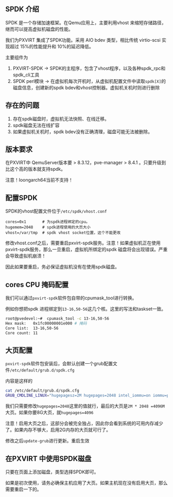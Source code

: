 ## SPDK 介绍

SPDK 是一个存储加速框架。在Qemu应用上，主要利用vhost 来缩短存储路径，继而可以提高虚拟机磁盘的性能。

我们为PXVIRT 集成了SPDK功能。采用 AIO bdev 类型，相比传统 virtio-scsi 实现超过 15%的性能提升和 10%的延迟降低。

主要组件为
1. PXVIRT-SPDK -> SPDK的主程序，包含了vhost程序，以及各种spdk_rpc和spdk_cli工具
2. SPDK perl模块 -> 在虚拟机每次开机时，从虚拟机配置文件中读取`spdk[X]`的磁盘信息，创建新的spdk bdev和vhost控制器。虚拟机关机时则进行删除



## 存在的问题

1. 存在spdk磁盘时，虚拟机无法快照、在线迁移。
2. spdk磁盘无法在线扩容
3. 如果虚拟机关机时，spdk bdev没有正确清理，磁盘可能无法被删除。


## 版本要求

在PXVIRT中 QemuServer版本要 > 8.3.12，pve-manager > 8.4.1 。只要升级到比这个高的版本就支持spdk。

注意！loongarch64当前不支持！


## 配置SPDK

SPDK的vhost配置文件位于`/etc/spdk/vhost.conf`
```
cores=0x1       # 为spdk进程绑定的cpu。
hugemem=2048    # spdk进程使用的大页大小
vhost=/var/tmp  # spdk vhost socket位置，这个不能更改
```

修改vhost.conf之后，需要重启pxvirt-spdk服务。注意！如果虚拟机正在使用pxvirt-spdk服务，那么一旦重启，虚拟机所绑定的spdk 磁盘将会出现错误。严重会导致虚拟机崩溃！

因此如果要重启，务必保证虚拟机没有在使用spdk磁盘。


## cores CPU 掩码配置
我们可以通过`pxvirt-spdk`软件包自带的cpumask_tool进行转换。

例如你想把spdk 进程绑定到`13-16,50-56`这几个核。这里的写法和taskset一致。

```bash
root@pvedevel:~#  cpumask_tool -c 13-16,50-56
Hex mask:   0x1fc00000001e000 # 掩码
Core list:  13-16,50-56
Core count: 11
```

## 大页配置

`pxvirt-spdk`软件包安装后，会默认创建一个grub配置文件`/etc/default/grub.d/spdk.cfg`

内容是这样的
```bash
cat /etc/default/grub.d/spdk.cfg
GRUB_CMDLINE_LINUX="hugepagesz=2M hugepages=2048 intel_iommu=on iommu=pt amd_iommu=on"
```

我们只需要修改`hugepages=2048`这里的值就行，最后的大页是`2M * 2048 =4096M` 大页。如果你要8G大页，就`hugepages=4096`

注意！启用大页之后，这部分会被完全独占，因此你会看到系统的可用内存减少了。如果内存不够大，启用2G内存的大页就可行了。

修改之后`update-grub`进行更新。重启生效

## 在PXVIRT 中使用SPDK磁盘

只要在页面上添加磁盘，类型选择SPDK即可。

如果是初次使用，请务必确保主机应用了大页。如果主机现在没有启用大页，那么需要重启一下的。

